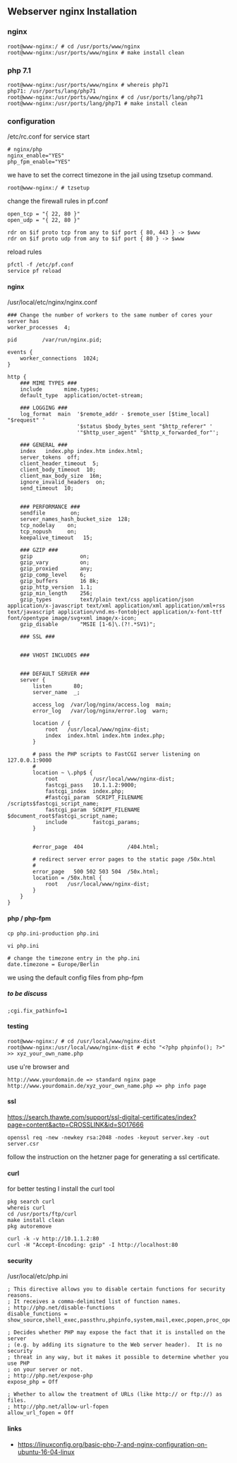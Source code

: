 ## Webserver nginx Installation

### nginx
```
root@www-nginx:/ # cd /usr/ports/www/nginx
root@www-nginx:/usr/ports/www/nginx # make install clean
```
### php 7.1
```
root@www-nginx:/usr/ports/www/nginx # whereis php71
php71: /usr/ports/lang/php71
root@www-nginx:/usr/ports/www/nginx # cd /usr/ports/lang/php71
root@www-nginx:/usr/ports/lang/php71 # make install clean
```

### configuration
/etc/rc.conf for service start
```
# nginx/php
nginx_enable="YES"
php_fpm_enable="YES"
```

we have to set the correct timezone in the jail using tzsetup command.
```
root@www-nginx:/ # tzsetup
```

change the firewall rules in pf.conf
```
open_tcp = "{ 22, 80 }"
open_udp = "{ 22, 80 }"

rdr on $if proto tcp from any to $if port { 80, 443 } -> $www
rdr on $if proto udp from any to $if port { 80 } -> $www
```

reload rules
```
pfctl -f /etc/pf.conf
service pf reload
```

#### nginx
/usr/local/etc/nginx/nginx.conf
```
### Change the number of workers to the same number of cores your server has
worker_processes  4;

pid        /var/run/nginx.pid;

events {
    worker_connections  1024;
}

http {
    ### MIME TYPES ### 
    include       mime.types;
    default_type  application/octet-stream;

    ### LOGGING ### 
    log_format  main  '$remote_addr - $remote_user [$time_local] "$request" '
                      '$status $body_bytes_sent "$http_referer" '
                      '"$http_user_agent" "$http_x_forwarded_for"';

    ### GENERAL ###
    index   index.php index.htm index.html;
    server_tokens  off;
    client_header_timeout  5;
    client_body_timeout  10;
    client_max_body_size  16m;
    ignore_invalid_headers  on;
    send_timeout  10;


    ### PERFORMANCE ###
    sendfile        on;
    server_names_hash_bucket_size  128;
    tcp_nodelay    on;
    tcp_nopush     on;
    keepalive_timeout   15;

    ### GZIP ### 
    gzip               on;
    gzip_vary          on;
    gzip_proxied       any;
    gzip_comp_level    6;
    gzip_buffers       16 8k;
    gzip_http_version  1.1;
    gzip_min_length    256;
    gzip_types         text/plain text/css application/json application/x-javascript text/xml application/xml application/xml+rss text/javascript application/vnd.ms-fontobject application/x-font-ttf font/opentype image/svg+xml image/x-icon;
    gzip_disable       "MSIE [1-6]\.(?!.*SV1)";

    ### SSL ###


    ### VHOST INCLUDES ###


    ### DEFAULT SERVER ###
    server {
        listen       80;
        server_name  _;

        access_log  /var/log/nginx/access.log  main;
        error_log   /var/log/nginx/error.log  warn;

        location / {
            root   /usr/local/www/nginx-dist;
            index  index.html index.htm index.php;
        }

        # pass the PHP scripts to FastCGI server listening on 127.0.0.1:9000
        #
        location ~ \.php$ {
            root           /usr/local/www/nginx-dist;
            fastcgi_pass   10.1.1.2:9000;
            fastcgi_index  index.php;
            #fastcgi_param  SCRIPT_FILENAME  /scripts$fastcgi_script_name;
            fastcgi_param  SCRIPT_FILENAME  $document_root$fastcgi_script_name;
            include        fastcgi_params;
        }


        #error_page  404              /404.html;

        # redirect server error pages to the static page /50x.html
        #
        error_page   500 502 503 504  /50x.html;
        location = /50x.html {
            root   /usr/local/www/nginx-dist;
        }
    }
}
```
#### php / php-fpm
```
cp php.ini-production php.ini

vi php.ini

# change the timezone entry in the php.ini
date.timezone = Europe/Berlin
```

we using the default config files from php-fpm

##### to be discuss
```
;cgi.fix_pathinfo=1
```


#### testing
```
root@www-nginx:/ # cd /usr/local/www/nginx-dist
root@www-nginx:/usr/local/www/nginx-dist # echo "<?php phpinfo(); ?>" >> xyz_your_own_name.php
```

use u're browser and 
```
http://www.yourdomain.de => standard nginx page
http://www.yourdomain.de/xyz_your_own_name.php => php info page
```

#### ssl
https://search.thawte.com/support/ssl-digital-certificates/index?page=content&actp=CROSSLINK&id=SO17666
```
openssl req -new -newkey rsa:2048 -nodes -keyout server.key -out server.csr
```

follow the instruction on the hetzner page for generating a ssl certificate.

#### curl
for better testing I install the curl tool
```
pkg search curl
whereis curl
cd /usr/ports/ftp/curl
make install clean
pkg autoremove

curl -k -v http://10.1.1.2:80
curl -H "Accept-Encoding: gzip" -I http://localhost:80
```

#### security
/usr/local/etc/php.ini
```
; This directive allows you to disable certain functions for security reasons.
; It receives a comma-delimited list of function names.
; http://php.net/disable-functions
disable_functions = show_source,shell_exec,passthru,phpinfo,system,mail,exec,popen,proc_open,system
```

```
; Decides whether PHP may expose the fact that it is installed on the server
; (e.g. by adding its signature to the Web server header).  It is no security
; threat in any way, but it makes it possible to determine whether you use PHP
; on your server or not.
; http://php.net/expose-php
expose_php = Off
```
```
; Whether to allow the treatment of URLs (like http:// or ftp://) as files.
; http://php.net/allow-url-fopen
allow_url_fopen = Off
```

#### links
* https://linuxconfig.org/basic-php-7-and-nginx-configuration-on-ubuntu-16-04-linux